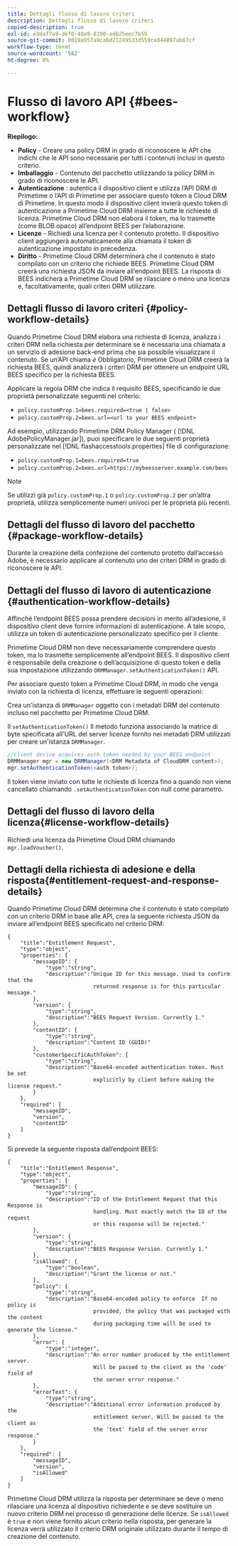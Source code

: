 ```yaml
---
title: Dettagli flusso di lavoro criteri
description: Dettagli flusso di lavoro criteri
copied-description: true
exl-id: e3daf7a9-def0-48a9-8190-adb25eec7b59
source-git-commit: 0019a95fa9ca6d21249533d559ce844897ab67cf
workflow-type: tm+mt
source-wordcount: '582'
ht-degree: 0%

---
```


# Flusso di lavoro API {#bees-workflow}

**Riepilogo:**

* **Policy** - Creare una policy DRM in grado di riconoscere le API che indichi che le API sono necessarie per tutti i contenuti inclusi in questo criterio.
* **Imballaggio** - Contenuto del pacchetto utilizzando la policy DRM in grado di riconoscere le API.
* **Autenticazione** : autentica il dispositivo client e utilizza l’API DRM di Primetime o l’API di Primetime per associare questo token a Cloud DRM di Primetime. In questo modo il dispositivo client invierà questo token di autenticazione a Primetime Cloud DRM insieme a tutte le richieste di licenza. Primetime Cloud DRM non elabora il token, ma lo trasmette (come BLOB opaco) all’endpoint BEES per l’elaborazione.
* **Licenze** - Richiedi una licenza per il contenuto protetto. Il dispositivo client aggiungerà automaticamente alla chiamata il token di autenticazione impostato in precedenza.
* **Diritto** - Primetime Cloud DRM determinerà che il contenuto è stato compilato con un criterio che richiede BEES. Primetime Cloud DRM creerà una richiesta JSON da inviare all’endpoint BEES. La risposta di BEES indicherà a Primetime Cloud DRM se rilasciare o meno una licenza e, facoltativamente, quali criteri DRM utilizzare.

## Dettagli flusso di lavoro criteri {#policy-workflow-details}

Quando Primetime Cloud DRM elabora una richiesta di licenza, analizza i criteri DRM nella richiesta per determinare se è necessaria una chiamata a un servizio di adesione back-end prima che sia possibile visualizzare il contenuto. Se un’API chiama *è* Obbligatorio, Primetime Cloud DRM creerà la richiesta BEES, quindi analizzerà i criteri DRM per ottenere un endpoint URL BEES specifico per la richiesta BEES.

Applicare la regola DRM che indica il requisito BEES, specificando le due proprietà personalizzate seguenti nel criterio:

* `policy.customProp.1=bees.required=<true | false>`
* `policy.customProp.2=bees.url=<url to your BEES endpoint>`

<!--<a id="example_F617FC49A4824C0CB234C92E57D876D3"></a>-->

Ad esempio, utilizzando Primetime DRM Policy Manager ( [!DNL AdobePolicyManager.jar]), puoi specificare le due seguenti proprietà personalizzate nel [!DNL flashaccesstools.properties] file di configurazione:

* `policy.customProp.1=bees.required=true`
* `policy.customProp.2=bees.url=https://mybeesserver.example.com/bees`

>[!NOTE]
>
>Se utilizzi già `policy.customProp.1` o `policy.customProp.2` per un’altra proprietà, utilizza semplicemente numeri univoci per le proprietà più recenti.

## Dettagli del flusso di lavoro del pacchetto {#package-workflow-details}

Durante la creazione della confezione del contenuto protetto dall’accesso Adobe, è necessario applicare al contenuto uno dei criteri DRM in grado di riconoscere le API.

## Dettagli del flusso di lavoro di autenticazione {#authentication-workflow-details}

Affinché l’endpoint BEES possa prendere decisioni in merito all’adesione, il dispositivo client deve fornire informazioni di autenticazione. A tale scopo, utilizza un token di autenticazione personalizzato specifico per il cliente.

Primetime Cloud DRM non deve necessariamente comprendere questo token, ma lo trasmette semplicemente all’endpoint BEES. Il dispositivo client è responsabile della creazione o dell’acquisizione di questo token e della sua impostazione utilizzando `DRMManager.setAuthenticationToken()` API.

Per associare questo token a Primetime Cloud DRM, in modo che venga inviato con la richiesta di licenza, effettuare le seguenti operazioni:

Crea un&#39;istanza di `DRMManager` oggetto con i metadati DRM del contenuto incluso nel pacchetto per Primetime Cloud DRM.

Il `setAuthenticationToken()` Il metodo funziona associando la matrice di byte specificata all&#39;URL del server licenze fornito nei metadati DRM utilizzati per creare un&#39;istanza `DRMManager`.

```java
//client device acquires auth token needed by your BEES endpoint  
DRMManager mgr = new DRMManager(<DRM Metadata of CloudDRM content>);  
mgr.setAuthenticationToken(<auth token>);
```

Il token viene inviato con tutte le richieste di licenza fino a quando non viene cancellato chiamando `.setAuthenticationToken` con null come parametro.

## Dettagli del flusso di lavoro della licenza{#license-workflow-details}

Richiedi una licenza da Primetime Cloud DRM chiamando `mgr.loadVoucher()`.

## Dettagli della richiesta di adesione e della risposta{#entitlement-request-and-response-details}

Quando Primetime Cloud DRM determina che il contenuto è stato compilato con un criterio DRM in base alle API, crea la seguente richiesta JSON da inviare all’endpoint BEES specificato nel criterio DRM:

```
{
    "title":"Entitlement Request",
    "type":"object",
    "properties": {
        "messageID": {
            "type":"string",
            "description":"Unique ID for this message. Used to confirm that the
                           returned response is for this particular message."
        },
        "version": {
            "type":"string",
            "description":"BEES Request Version. Currently 1."
        },
        "contentID": {
            "type":"string",
            "description":"Content ID (GUID)"
        },
        "customerSpecificAuthToken": {
            "type":"string",
            "description":"Base64-encoded authentication token. Must be set
                           explicitly by client before making the license request."
        }
    },
    "required": [
        "messageID",
        "version",
        "contentID"
    ]
}
```

Si prevede la seguente risposta dall’endpoint BEES:

```
{
    "title":"Entitlement Response",
    "type":"object",
    "properties": {
        "messageID": {
            "type":"string",
            "description":"ID of the Entitlement Request that this Response is
                           handling. Must exactly match the ID of the request
                           or this response will be rejected."
        },
        "version": {
            "type":"string",
            "description":"BEES Response Version. Currently 1."
        },
        "isAllowed": {
            "type":"boolean",
            "description":"Grant the license or not."
        },
        "policy": {
            "type":"string",
            "description":"Base64-encoded policy to enforce  If no policy is
                           provided, the policy that was packaged with the content
                           during packaging time will be used to generate the license."
        },
        "error": {
            "type":"integer",
            "description":"An error number produced by the entitlement server.
                           Will be passed to the client as the 'code' field of
                           the server error response."
        },
        "errorText": {
            "type":"string",
            "description":"Additional error information produced by the
                           entitlement server. Will be passed to the client as
                           the 'text' field of the server error response."
        }
    },
    "required": [
        "messageID",
        "version",
        "isAllowed"
    ]
}
```

Primetime Cloud DRM utilizza la risposta per determinare se deve o meno rilasciare una licenza al dispositivo richiedente e se deve sostituire un nuovo criterio DRM nel processo di generazione delle licenze. Se `isAllowed` è `true` e non viene fornito alcun criterio nella risposta, per generare la licenza verrà utilizzato il criterio DRM originale utilizzato durante il tempo di creazione del contenuto.
